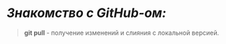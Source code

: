# ***Знакомство с GitHub-ом:***

> **git pull** - получение изменений и слияния с локальной версией.

